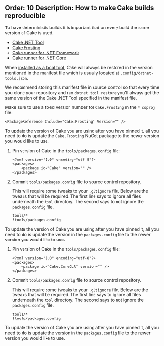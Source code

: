 Order: 10
Description: How to make Cake builds reproducible
---

To have deterministic builds it is important that on every build the same version of Cake is used.

<ul class="nav nav-tabs">
    <li class="active"><a data-toggle="tab" href="#tool1">Cake .NET Tool</a></li>
    <li><a data-toggle="tab" href="#frosting1">Cake Frosting</a></li>
    <li><a data-toggle="tab" href="#netfx1">Cake runner for .NET Framework</a></li>
    <li><a data-toggle="tab" href="#core1">Cake runner for .NET Core</a></li>
</ul>

<div class="tab-content">
    <div id="tool1" class="tab-pane fade in active">
        <p>
          When <a href="/running-builds/runners/dotnet-tool#bootstrapping-for.net-tool">installed as a local tool</a>, Cake will always be restored in the version mentioned in the manifest file which is usually located at <code>.config/dotnet-tools.json</code>.
        </p>
        <p>
          We recommend storing this manifest file in source control so that every time you clone your repository and run <code>dotnet tool restore</code> you'll always get the same version of the Cake .NET Tool specified in the manifest file.
        </p>
    </div>
    <div id="frosting1" class="tab-pane fade">
        <p>
            Make sure to use a fixed version number for <code>Cake.Frosting</code> in the <code>*.csproj</code> file:<br/>
<pre><code class="language-xml hljs">&lt;PackageReference Include="Cake.Frosting" Version="<?! Meta CakeLatestReleaseName /?>" /&gt;</code></pre>
        </p>
        <p>
          To update the version of Cake you are using after you have pinned it, all you need to do is update the <code>Cake.Frosting</code> NuGet package to the newer version you would like to use.
        </p>
    </div>
    <div id="netfx1" class="tab-pane fade">
        <ol>
            <li>
                <p>
                    Pin version of Cake in the <code>tools/packages.config</code> file:<br/>
<pre><code class="language-xml hljs">&lt;?xml version="1.0" encoding="utf-8"?&gt;
&lt;packages&gt;
    &lt;package id="Cake" version="<?! Meta CakeLatestReleaseName /?>" /&gt;
&lt;/packages&gt;</code></pre>
                </p>
            </li>
            <li>
                <p>
                    Commit <code>tools/packages.config</code> file to source control repository.
                </p>
                <p>
                    This will require some tweaks to your <code>.gitignore</code> file.
                    Below are the tweaks that will be required.
                    The first line says to ignore all files underneath the <code>tool</code> directory.
                    The second says to not ignore the <code>packages.config</code> file.<br/>
<pre><code class="hljs">tools/*
!tools/packages.config</code></pre>
                </p>
            </li>
        </ol>
        <p>
          To update the version of Cake you are using after you have pinned it, all you need to do is update the version in the <code>packages.config</code> file to the newer version you would like to use.
        </p>
    </div>
    <div id="core1" class="tab-pane fade">
        <ol>
            <li>
                <p>
                    Pin version of Cake in the <code>tools/packages.config</code> file:<br/>
<pre><code class="language-xml hljs">&lt;?xml version="1.0" encoding="utf-8"?&gt;
&lt;packages&gt;
    &lt;package id="Cake.CoreCLR" version="<?! Meta CakeLatestReleaseName /?>" /&gt;
&lt;/packages&gt;</code></pre>
                </p>
            </li>
            <li>
                <p>
                    Commit <code>tools/packages.config</code> file to source control repository.
                </p>
                <p>
                    This will require some tweaks to your <code>.gitignore</code> file.
                    Below are the tweaks that will be required.
                    The first line says to ignore all files underneath the <code>tool</code> directory.
                    The second says to not ignore the <code>packages.config</code> file.<br/>
<pre><code class="hljs">tools/*
!tools/packages.config</code></pre>
                </p>
            </li>
        </ol>
        <p>
          To update the version of Cake you are using after you have pinned it, all you need to do is update the version in the <code>packages.config</code> file to the newer version you would like to use.
        </p>
    </div>
</div>
